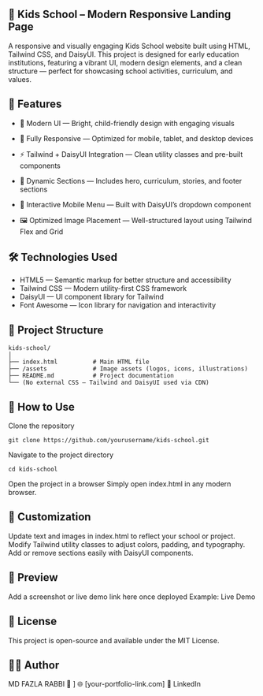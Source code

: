 ## 🧒 Kids School – Modern Responsive Landing Page

A responsive and visually engaging Kids School website built using HTML, Tailwind CSS, and DaisyUI.
This project is designed for early education institutions, featuring a vibrant UI, modern design elements, and a clean structure — perfect for showcasing school activities, curriculum, and values.

## 🚀 Features

- 🎨 Modern UI — Bright, child-friendly design with engaging visuals

- 📱 Fully Responsive — Optimized for mobile, tablet, and desktop devices

- ⚡ Tailwind + DaisyUI Integration — Clean utility classes and pre-built components

- 🧠 Dynamic Sections — Includes hero, curriculum, stories, and footer sections

- 🔽 Interactive Mobile Menu — Built with DaisyUI’s dropdown component

- 🖼️ Optimized Image Placement — Well-structured layout using Tailwind Flex and Grid

## 🛠️ Technologies Used

- HTML5 — Semantic markup for better structure and accessibility
- Tailwind CSS — Modern utility-first CSS framework
- DaisyUI — UI component library for Tailwind
- Font Awesome — Icon library for navigation and interactivity

## 📂 Project Structure
```
kids-school/
│
├── index.html          # Main HTML file
├── /assets             # Image assets (logos, icons, illustrations)
├── README.md           # Project documentation
└── (No external CSS — Tailwind and DaisyUI used via CDN)
```
## 🧭 How to Use

Clone the repository
```
git clone https://github.com/yourusername/kids-school.git
```

Navigate to the project directory
```
cd kids-school
```

Open the project in a browser
Simply open index.html in any modern browser.

## 🧱 Customization

Update text and images in index.html to reflect your school or project.
Modify Tailwind utility classes to adjust colors, padding, and typography.
Add or remove sections easily with DaisyUI components.

## 📸 Preview

Add a screenshot or live demo link here once deployed
Example: Live Demo

## 🧾 License

This project is open-source and available under the MIT License.

## 👨‍💻 Author

MD FAZLA RABBI
📧 
]
🌐 [your-portfolio-link.com]
💼 LinkedIn
